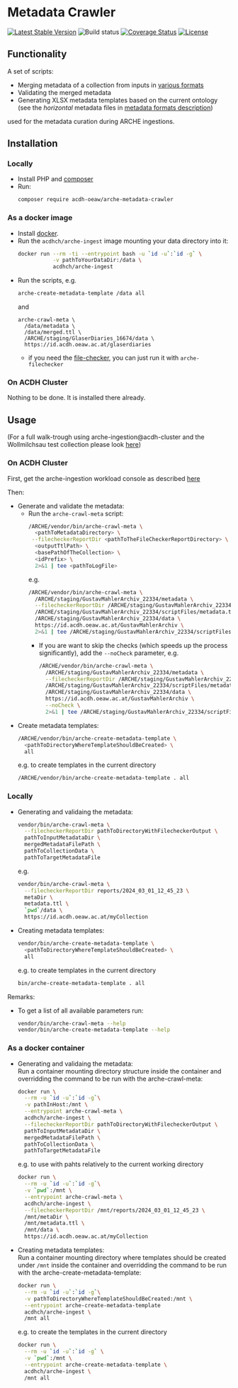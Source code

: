 ﻿# Metadata Crawler

[![Latest Stable Version](https://poser.pugx.org/acdh-oeaw/arche-metadata-crawler/v/stable)](https://packagist.org/packages/acdh-oeaw/arche-metadata-crawler)
![Build status](https://github.com/acdh-oeaw/arche-metadata-crawler/workflows/test/badge.svg?branch=master)
[![Coverage Status](https://coveralls.io/repos/github/acdh-oeaw/arche-metadata-crawler/badge.svg?branch=master)](https://coveralls.io/github/acdh-oeaw/arche-metadata-crawler?branch=master)
[![License](https://poser.pugx.org/acdh-oeaw/arche-metadata-crawler/license)](https://packagist.org/packages/acdh-oeaw/arche-metadata-crawler)

## Functionality

A set of scripts:

* Merging metadata of a collection from inputs in [various formats](docs/metadata_formats.md)
* Validating the merged metadata
* Generating XLSX metadata templates based on the current ontology 
  (see the _horizontal_ metadata files in [metadata formats description](docs/metadata_formats.md#horizontal-metadata-file))

used for the metadata curation during ARCHE ingestions. 

## Installation

### Locally

* Install PHP and [composer](https://getcomposer.org/)
* Run:
  ```bash
  composer require acdh-oeaw/arche-metadata-crawler
  ```

### As a docker image

* Install [docker](https://www.docker.com/).
* Run the `acdhch/arche-ingest` image mounting your data directory into it:
  ```bash
  docker run --rm -ti --entrypoint bash -u `id -u`:`id -g` \
             -v pathToYourDataDir:/data \
             acdhch/arche-ingest
  ```
* Run the scripts, e.g.
  ```bash
  arche-create-metadata-template /data all
  ```
  and
  ```
  arche-crawl-meta \
    /data/metadata \
    /data/merged.ttl \
    /ARCHE/staging/GlaserDiaries_16674/data \
    https://id.acdh.oeaw.ac.at/glaserdiaries
  ```
  * if you need the [file-checker](https://github.com/acdh-oeaw/repo-file-checker),
    you can just run it with `arche-filechecker`

### On ACDH Cluster

Nothing to be done. It is installed there already.

## Usage

(For a full walk-trough using arche-ingestion@acdh-cluster and the Wollmilchsau test collection
please look [here](docs/walktrough.md))

### On ACDH Cluster

First, get the arche-ingestion workload console as described [here](https://github.com/acdh-oeaw/arche-ingest/blob/master/docs/acdh-cluster.md)

Then:

* Generate and validate the metadata:
  * Run the `arche-crawl-meta` script:
    ```bash
    /ARCHE/vendor/bin/arche-crawl-meta \
      <pathToMetadataDirectory> \
     --filecheckerReportDir <pathToTheFileCheckerReportDirectory> \
      <outputTtlPath> \
      <basePathOfTheCollection> \
      <idPrefix> \
      2>&1 | tee <pathToLogFile>
    ```
    e.g.
    ```bash
    /ARCHE/vendor/bin/arche-crawl-meta \
      /ARCHE/staging/GustavMahlerArchiv_22334/metadata \
      --filecheckerReportDir /ARCHE/staging/GustavMahlerArchiv_22334/checkReports/2024_04_08_09_19_24 \
      /ARCHE/staging/GustavMahlerArchiv_22334/scriptFiles/metadata.ttl \
      /ARCHE/staging/GustavMahlerArchiv_22334/data \
      https://id.acdh.oeaw.ac.at/GustavMahlerArchiv \
      2>&1 | tee /ARCHE/staging/GustavMahlerArchiv_22334/scriptFiles/metadata.log
    ```
    * If you are want to skip the checks (which speeds up the process significantly), add the `--noCheck` parameter, e.g.
      ```bash
      /ARCHE/vendor/bin/arche-crawl-meta \
        /ARCHE/staging/GustavMahlerArchiv_22334/metadata \
        --filecheckerReportDir /ARCHE/staging/GustavMahlerArchiv_22334/checkReports/2024_04_08_09_19_24 \
        /ARCHE/staging/GustavMahlerArchiv_22334/scriptFiles/metadata.ttl \
        /ARCHE/staging/GustavMahlerArchiv_22334/data \
        https://id.acdh.oeaw.ac.at/GustavMahlerArchiv \
        --noCheck \
        2>&1 | tee /ARCHE/staging/GustavMahlerArchiv_22334/scriptFiles/metadata.log

      ```
* Create metadata templates:
  ```bash
  /ARCHE/vendor/bin/arche-create-metadata-template \
    <pathToDirectoryWhereTemplateShouldBeCreated> \
    all
  ```
  e.g. to create templates in the current directory
  ```bash
  /ARCHE/vendor/bin/arche-create-metadata-template . all
  ```

### Locally

* Generating and validaing the metadata:
  ```bash
  vendor/bin/arche-crawl-meta \
    --filecheckerReportDir pathToDirectoryWithFilecheckerOutput \
    pathToInputMetadataDir \
    mergedMetadataFilePath \
    pathToCollectionData \
    pathToTargetMetadataFile
  ```
  e.g.
  ```bash
  vendor/bin/arche-crawl-meta \
    --filecheckerReportDir reports/2024_03_01_12_45_23 \
    metaDir \
    metadata.ttl \
    `pwd`/data \
    https://id.acdh.oeaw.ac.at/myCollection
  ```
* Creating metadata templates:
  ```bash
  vendor/bin/arche-create-metadata-template \
    <pathToDirectoryWhereTemplateShouldBeCreated> \
    all
  ```
  e.g. to create templates in the current directory
  ```bash
  bin/arche-create-metadata-template . all
  ```

Remarks:

* To get a list of all available parameters run:
  ```bash
  vendor/bin/arche-crawl-meta --help
  vendor/bin/arche-create-metadata-template --help
  ```

### As a docker container

* Generating and validaing the metadata:  
  Run a container mounting directory structure inside the container 
  and overridding the command to be run with the arche-crawl-meta:
  ```bash
  docker run \
    --rm -u `id -u`:`id -g`\
    -v pathInHost:/mnt \
    --entrypoint arche-crawl-meta \
    acdhch/arche-ingest \
    --filecheckerReportDir pathToDirectoryWithFilecheckerOutput \
    pathToInputMetadataDir \
    mergedMetadataFilePath \
    pathToCollectionData \
    pathToTargetMetadataFile
  ```
  e.g. to use with pahts relatively to the current working directory
  ```bash
  docker run \
    --rm -u `id -u`:`id -g`\
    -v `pwd`:/mnt \
    --entrypoint arche-crawl-meta \
    acdhch/arche-ingest \
    --filecheckerReportDir /mnt/reports/2024_03_01_12_45_23 \
    /mnt/metaDir \
    /mnt/metadata.ttl \
    /mnt/data \
    https://id.acdh.oeaw.ac.at/myCollection
  ```
* Creating metadata templates:  
  Run a container mounting directory where templates should be created under `/mnt` inside the container 
  and overridding the command to be run with the arche-create-metadata-template:
  ```bash
  docker run \
    --rm -u `id -u`:`id -g`\
    -v pathToDirectoryWhereTemplateShouldBeCreated:/mnt \
    --entrypoint arche-create-metadata-template
    acdhch/arche-ingest \
    /mnt all
  ```
  e.g. to create the templates in the current directory
  ```bash
  docker run \
    --rm -u `id -u`:`id -g` \
    -v `pwd`:/mnt \
    --entrypoint arche-create-metadata-template \
    acdhch/arche-ingest \
    /mnt all
  ```
